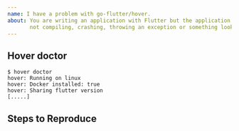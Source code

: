 ```yaml
---
name: I have a problem with go-flutter/hover.
about: You are writing an application with Flutter but the application is 
       not compiling, crashing, throwing an exception or something looks wrong.
---
```


<!-- Thank you for trying go-flutter! -->

## Hover doctor

<!-- Please tell us information about the installed tooling. Run `hover doctor` in your project!-->

```
$ hover doctor
hover: Running on linux
hover: Docker installed: true
hover: Sharing flutter version
[.....]
```

## Steps to Reproduce

<!--
     Please tell us exactly how to reproduce the problem you are running into.

     Please attach a small application (ideally just one main.dart file) that
     reproduces the problem. You could use https://gist.github.com/ for this.

     If the problem is with your application's rendering, then please attach
     a screenshot and explain what the problem is.
-->

